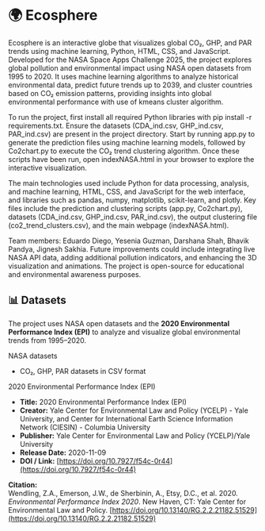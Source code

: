# 🌍 Ecosphere

Ecosphere is an interactive globe that visualizes global CO₂, GHP, and PAR trends using machine learning, Python, HTML, CSS, and JavaScript. Developed for the NASA Space Apps Challenge 2025, the project explores global pollution and environmental impact using NASA open datasets from 1995 to 2020. It uses machine learning algorithms to analyze historical environmental data, predict future trends up to 2039, and cluster countries based on CO₂ emission patterns, providing insights into global environmental performance with use of kmeans cluster algorithm.

To run the project, first install all required Python libraries with pip install -r requirements.txt. Ensure the datasets (CDA_ind.csv, GHP_ind.csv, PAR_ind.csv) are present in the project directory. Start by running app.py to generate the prediction files using machine learning models, followed by Co2chart.py to execute the CO₂ trend clustering algorithm. Once these scripts have been run, open indexNASA.html in your browser to explore the interactive visualization.

The main technologies used include Python for data processing, analysis, and machine learning, HTML, CSS, and JavaScript for the web interface, and libraries such as pandas, numpy, matplotlib, scikit-learn, and plotly. Key files include the prediction and clustering scripts (app.py, Co2chart.py), datasets (CDA_ind.csv, GHP_ind.csv, PAR_ind.csv), the output clustering file (co2_trend_clusters.csv), and the main webpage (indexNASA.html).

Team members: Eduardo Diego, Yesenia Guzman, Darshana Shah, Bhavik Pandya, Jignesh Sakhia. Future improvements could include integrating live NASA API data, adding additional pollution indicators, and enhancing the 3D visualization and animations. The project is open-source for educational and environmental awareness purposes.

## 📊 Datasets

The project uses NASA open datasets and the **2020 Environmental Performance Index (EPI)** to analyze and visualize global environmental trends from 1995–2020.

 NASA datasets
- CO₂, GHP, PAR datasets in CSV format

2020 Environmental Performance Index (EPI)
- **Title:** 2020 Environmental Performance Index (EPI)  
- **Creator:** Yale Center for Environmental Law and Policy (YCELP) - Yale University, and Center for International Earth Science Information Network (CIESIN) - Columbia University  
- **Publisher:** Yale Center for Environmental Law and Policy (YCELP)/Yale University  
- **Release Date:** 2020-11-09  
- **DOI / Link:** [https://doi.org/10.7927/f54c-0r44](https://doi.org/10.7927/f54c-0r44)  

**Citation:**  
Wendling, Z.A., Emerson, J.W., de Sherbinin, A., Etsy, D.C., et al. 2020. *Environmental Performance Index 2020*. New Haven, CT: Yale Center for Environmental Law and Policy. [https://doi.org/10.13140/RG.2.2.21182.51529](https://doi.org/10.13140/RG.2.2.21182.51529)
